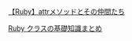 [【Ruby】attrメソッドとその仲間たち](https://qiita.com/pharma_tech3/items/414fb410655487382306)

[Ruby クラスの基礎知識まとめ](https://qiita.com/naotospace/items/654b285a7bcbd82b1cff)

